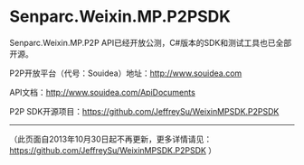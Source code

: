 Senparc.Weixin.MP.P2PSDK
================

Senparc.Weixin.MP.P2P API已经开放公测，C#版本的SDK和测试工具也已全部开源。


P2P开放平台（代号：Souidea）地址：http://www.souidea.com

API文档：http://www.souidea.com/ApiDocuments

P2P SDK开源项目：https://github.com/JeffreySu/WeixinMPSDK.P2PSDK

------------------
（此页面自2013年10月30日起不再更新，更多详情请见：https://github.com/JeffreySu/WeixinMPSDK.P2PSDK ）
